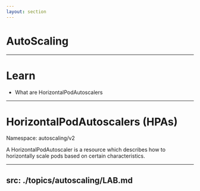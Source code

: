 ```yaml
---
layout: section
---
```


# AutoScaling

---

# Learn

- What are HorizontalPodAutoscalers

---

# HorizontalPodAutoscalers (HPAs)

Namespace: autoscaling/v2

A HorizontalPodAutoscaler is a resource which describes how to horizontally scale pods based on certain characteristics.



---
src: ./topics/autoscaling/LAB.md
---
